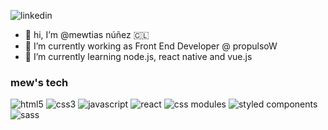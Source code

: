 ![linkedin](https://img.shields.io/badge/-mewtias-blue?style=flat-square&logo=Linkedin&logoColor=white&link=https://www.linkedin.com/in/matinunez/)

- 👋 hi, I’m @mewtias núñez 🇨🇱
- 🔭 I’m currently working as Front End Developer @ propulsoW
- 🌱 I’m currently learning node.js, react native and vue.js

### mew's tech
![html5](https://img.shields.io/badge/HTML5-red?style=flat-square&logo=html5&color=FF7900&logoColor=white)
![css3](https://img.shields.io/badge/CSS3-blue?style=flat-square&logo=css3)
![javascript](https://img.shields.io/badge/JavaScript-red?style=flat-square&logo=javascript&color=F7DF1E&logoColor=222)
![react](https://img.shields.io/badge/React-red?style=flat-square&logo=react&color=61DAFB&logoColor=white)
![css modules](https://img.shields.io/badge/CSS%20Modules-black?style=flat-square&logo=css-modules)
![styled components](https://img.shields.io/badge/Styled%20Components-red?style=flat-square&logo=styled-components&color=2a3c44)
![sass](https://img.shields.io/badge/SASS-red?style=flat-square&logo=sass&color=cd6799&logoColor=white)
